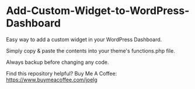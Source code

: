 # Add-Custom-Widget-to-WordPress-Dashboard

Easy way to add a custom widget in your WordPress Dashboard. 

Simply copy & paste the contents into your theme's functions.php file.

Always backup before changing any code. 

Find this repository helpful? Buy Me A Coffee: https://www.buymeacoffee.com/joelg
